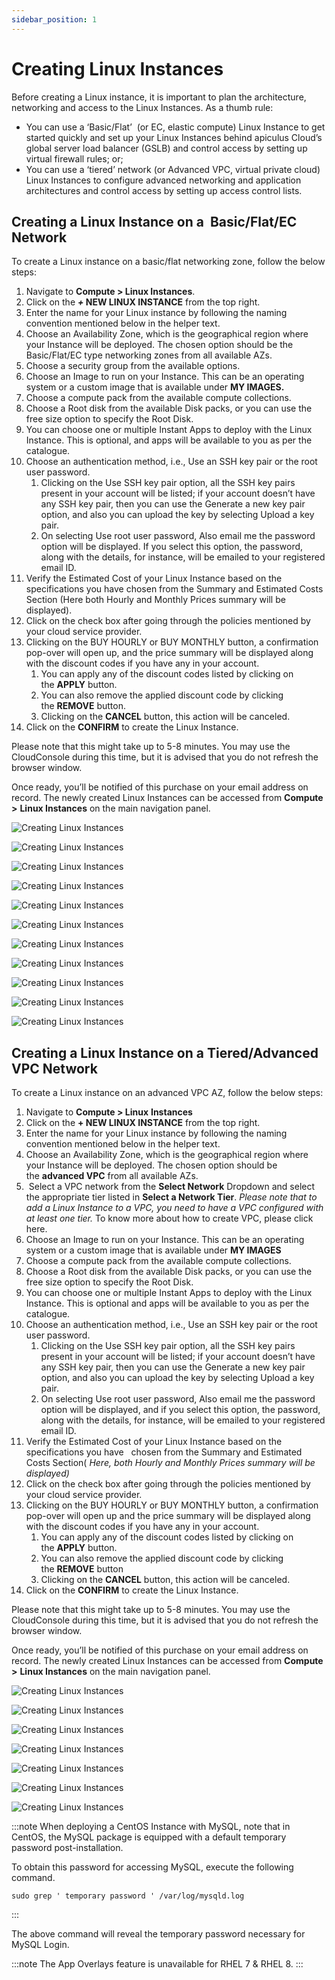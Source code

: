 ```yaml
---
sidebar_position: 1
---
```

# Creating Linux Instances

Before creating a Linux instance, it is important to plan the architecture, networking and access to the Linux Instances. As a thumb rule:

- You can use a ‘Basic/Flat’  (or EC, elastic compute) Linux Instance to get started quickly and set up your Linux Instances behind apiculus Cloud’s global server load balancer (GSLB) and control access by setting up virtual firewall rules; or;
- You can use a ‘tiered’ network (or Advanced VPC, virtual private cloud) Linux Instances to configure advanced networking and application architectures and control access by setting up access control lists.

## Creating a Linux Instance on a  Basic/Flat/EC Network

To create a Linux instance on a basic/flat networking zone, follow the below steps:

1. Navigate to **Compute > Linux Instances**.
2. Click on the **_+_ NEW LINUX INSTANCE** from the top right.
3. Enter the name for your Linux instance by following the naming convention mentioned below in the helper text.
4. Choose an Availability Zone, which is the geographical region where your Instance will be deployed. The chosen option should be the Basic/Flat/EC type networking zones from all available AZs.
5. Choose a security group from the available options. 
6. Choose an Image to run on your Instance. This can be an operating system or a custom image that is available under **MY IMAGES.**
7. Choose a compute pack from the available compute collections.
8. Choose a Root disk from the available Disk packs, or you can use the free size option to specify the Root Disk.
9. You can choose one or multiple Instant Apps to deploy with the Linux Instance. This is optional, and apps will be available to you as per the catalogue.
10. Choose an authentication method, i.e., Use an SSH key pair or the root user password. 
    1. Clicking on the Use SSH key pair option, all the SSH key pairs present in your account will be listed; if your account doesn’t have any SSH key pair, then you can use the Generate a new key pair option, and also you can upload the key by selecting Upload a key pair.
    2. On selecting Use root user password, Also email me the password option will be displayed. If you select this option, the password, along with the details, for instance, will be emailed to your registered email ID.
11. Verify the Estimated Cost of your Linux Instance based on the specifications you have chosen from the Summary and Estimated Costs Section (Here both Hourly and Monthly Prices summary will be displayed).
12. Click on the check box after going through the policies mentioned by your cloud service provider.
13. Clicking on the BUY HOURLY or BUY MONTHLY button, a confirmation pop-over will open up, and the price summary will be displayed along with the discount codes if you have any in your account. 
    1. You can apply any of the discount codes listed by clicking on the **APPLY** button. 
    2. You can also remove the applied discount code by clicking the **REMOVE** button. 
    3. Clicking on the **CANCEL** button, this action will be canceled.
14. Click on the **CONFIRM** to create the Linux Instance.

Please note that this might take up to 5-8 minutes. You may use the CloudConsole during this time, but it is advised that you do not refresh the browser window.

Once ready, you’ll be notified of this purchase on your email address on record. The newly created Linux Instances can be accessed from **Compute >** **Linux Instances** on the main navigation panel.

![Creating Linux Instances](img/CreatingLinuxInstances1.png)

![Creating Linux Instances](img/CreatingLinuxInstances2.png)

![Creating Linux Instances](img/CreatingLinuxInstances3.png)

![Creating Linux Instances](img/CreatingLinuxInstances4.png)

![Creating Linux Instances](img/CreatingLinuxInstances5.png)

![Creating Linux Instances](img/CreatingLinuxInstances6.png)

![Creating Linux Instances](img/CreatingLinuxInstances7.png)

![Creating Linux Instances](img/CreatingLinuxInstances8.png)

![Creating Linux Instances](img/CreatingLinuxInstances9.png)

![Creating Linux Instances](img/CreatingLinuxInstances10.png)

![Creating Linux Instances](img/CreatingLinuxInstances11.png)

## Creating a Linux Instance on a Tiered/Advanced VPC Network

To create a Linux instance on an advanced VPC AZ, follow the below steps:

1. Navigate to **Compute > Linux** **Instances**
2. Click on the **+ NEW LINUX INSTANCE** from the top right.
3. Enter the name for your Linux instance by following the naming convention mentioned below in the helper text.
4. Choose an Availability Zone, which is the geographical region where your Instance will be deployed. The chosen option should be the **advanced VPC** from all available AZs.
5.  Select a VPC network from the **Select Network** Dropdown and select the appropriate tier listed in **Select a Network Tier**. _Please note that to add a Linux Instance to a VPC, you need to have a VPC configured with at least one tier._ To know more about how to create VPC, please click here.
6. Choose an Image to run on your Instance. This can be an operating system or a custom image that is available under **MY IMAGES**
7. Choose a compute pack from the available compute collections.
8. Choose a Root disk from the available Disk packs, or you can use the free size option to specify the Root Disk.
9. You can choose one or multiple Instant Apps to deploy with the Linux Instance. This is optional and apps will be available to you as per the catalogue.
10. Choose an authentication method, i.e., Use an SSH key pair or the root user password. 
    1. Clicking on the Use SSH key pair option, all the SSH key pairs present in your account will be listed; if your account doesn’t have any SSH key pair, then you can use the Generate a new key pair option, and also you can upload the key by selecting Upload a key pair.
    2. On selecting Use root user password, Also email me the password option will be displayed, and if you select this option, the password, along with the details, for instance, will be emailed to your registered email ID.
11. Verify the Estimated Cost of your Linux Instance based on the specifications you have   chosen from the Summary and Estimated Costs Section( _Here, both Hourly and Monthly Prices summary will be displayed)_
12. Click on the check box after going through the policies mentioned by your cloud service provider.
13. Clicking on the BUY HOURLY or BUY MONTHLY button, a confirmation pop-over will open up and the price summary will be displayed along with the discount codes if you have any in your account. 
    1. You can apply any of the discount codes listed by clicking on the **APPLY** button. 
    2. You can also remove the applied discount code by clicking the **REMOVE** button 
    3. Clicking on the **CANCEL** button, this action will be canceled.
14. Click on the **CONFIRM** to create the Linux Instance.

Please note that this might take up to 5-8 minutes. You may use the CloudConsole during this time, but it is advised that you do not refresh the browser window.

Once ready, you’ll be notified of this purchase on your email address on record. The newly created Linux Instances can be accessed from **Compute >** **Linux Instances** on the main navigation panel.

![Creating Linux Instances](img/CreatingLinuxInstances12.png)

![Creating Linux Instances](img/CreatingLinuxInstances13.png)

![Creating Linux Instances](img/CreatingLinuxInstances14.png)

![Creating Linux Instances](img/CreatingLinuxInstances15.png)

![Creating Linux Instances](img/CreatingLinuxInstances16.png)

![Creating Linux Instances](img/CreatingLinuxInstances17.png)

![Creating Linux Instances](img/CreatingLinuxInstances18.png)

:::note
When deploying a CentOS Instance with MySQL, note that in CentOS, the MySQL package is equipped with a default temporary password post-installation. 

To obtain this password for accessing MySQL, execute the following command.

`sudo grep ' temporary password ' /var/log/mysqld.log`

:::

The above command will reveal the temporary password necessary for MySQL Login.

:::note
The App Overlays feature is unavailable for RHEL 7 & RHEL 8.
:::
